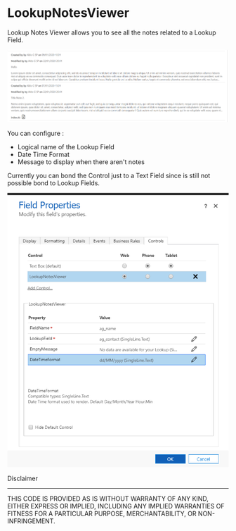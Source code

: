 # LookupNotesViewer



Lookup Notes Viewer allows you to see all the notes related to a Lookup Field.

<img src="Pics/CrmView.png"/>

You can configure :
<ul>
	<li>Logical name of the Lookup Field </li>
	<li>Date Time Format</li>
	<li>Message to display when there aren't notes</li>
</ul>

Currently you can bond the Control just to a Text Field since is still not possible bond to Lookup Fields.

<img src="Pics/Settings.png"/>


Disclaimer
<hr/>
THIS CODE IS PROVIDED AS IS WITHOUT WARRANTY OF ANY KIND, EITHER EXPRESS OR IMPLIED, INCLUDING ANY IMPLIED WARRANTIES OF FITNESS FOR A PARTICULAR PURPOSE, MERCHANTABILITY, OR NON-INFRINGEMENT.


